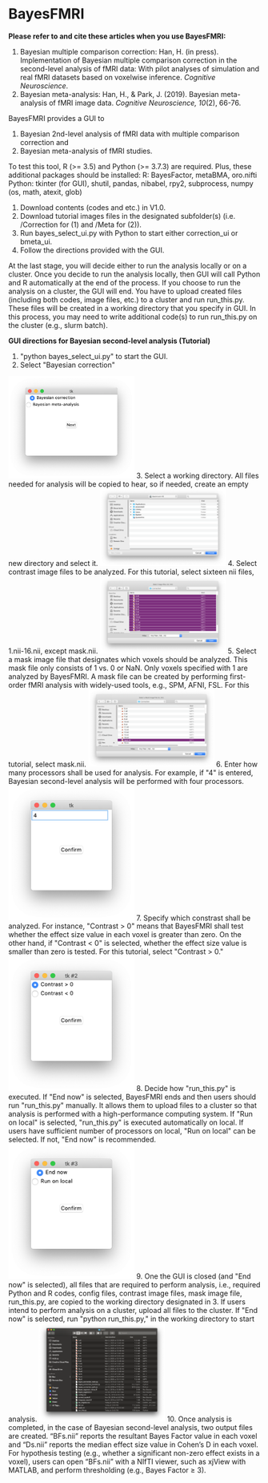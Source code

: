 # BayesFMRI

<b>Please refer to and cite these articles when you use BayesFMRI:</b>
 1. Bayesian multiple comparison correction: Han, H. (in press). Implementation of Bayesian multiple comparison correction in the second-level analysis of fMRI data: With pilot analyses of simulation and real fMRI datasets based on voxelwise inference. <i>Cognitive Neuroscience</i>.
 2. Bayesian meta-analysis: Han, H., & Park, J. (2019). Bayesian meta-analysis of fMRI image data. <i>Cognitive Neuroscience, 10</i>(2), 66-76.

BayesFMRI provides a GUI to 
 1. Bayesian 2nd-level analysis of fMRI data with multiple comparison correction and
 2. Bayesian meta-analysis of fMRI studies.

To test this tool, R (>= 3.5) and Python (>= 3.7.3) are required. Plus, these additional packages should be installed:
 R: BayesFactor, metaBMA, oro.nifti
 Python: tkinter (for GUI), shutil, pandas, nibabel, rpy2, subprocess, numpy (os, math, atexit, glob)

 1. Download contents (codes and etc.) in V1.0.
 2. Download tutorial images files in the designated subfolder(s) (i.e. /Correction for (1) and /Meta for (2)).
 3. Run bayes_select_ui.py with Python to start either correction_ui or bmeta_ui.
 4. Follow the directions provided with the GUI.

At the last stage, you will decide either to run the analysis locally or on a cluster.
Once you decide to run the analysis locally, then GUI will call Python and R automatically at the end of the process.
If you choose to run the analysis on a cluster, the GUI will end. You have to upload created files (including both codes, image files, etc.) to a cluster and run run_this.py. These files will be created in a working directory that you specify in GUI. In this process, you may need to write additional code(s) to run run_this.py on the cluster (e.g., slurm batch).

<b>GUI directions for Bayesian second-level analysis (Tutorial) </b>
 1. "python bayes_select_ui.py" to start the GUI.
 2. Select "Bayesian correction"
 <img src="https://github.com/hyemin-han/BayesFMRI/blob/master/Images/correction_shots/1_task_selection.png" width=50% height=50%>
 3. Select a working directory. All files needed for analysis will be copied to hear, so if needed, create an empty new directory and select it.
  <img src="https://github.com/hyemin-han/BayesFMRI/blob/master/Images/correction_shots/2_working_dir.png" width=50% height=50%>
  4. Select contrast image files to be analyzed. For this tutorial, select sixteen nii files, 1.nii-16.nii, except mask.nii.
  <img src="https://github.com/hyemin-han/BayesFMRI/blob/master/Images/correction_shots/3_img_files.png" width=50% height=50%>
  5. Select a mask image file that designates which voxels should be analyzed. This mask file only consists of 1 vs. 0 or NaN. Only voxels specified with 1 are analyzed by BayesFMRI. A mask file can be created by performing first-order fMRI analysis with widely-used tools, e.g., SPM, AFNI, FSL. For this tutorial, select mask.nii.
  <img src="https://github.com/hyemin-han/BayesFMRI/blob/master/Images/correction_shots/4_mask_file.png" width=50% height=50%>
  6. Enter how many processors shall be used for analysis. For example, if "4" is entered, Bayesian second-level analysis will be performed with four processors.
   <img src="https://github.com/hyemin-han/BayesFMRI/blob/master/Images/correction_shots/5_cpus.png" width=50% height=50%>
  7. Specify which constrast shall be analyzed. For instance, "Contrast > 0" means that BayesFMRI shall test whether the effect size value in each voxel is greater than zero. On the other hand, if "Contrast < 0" is selected, whether the effect size value is smaller than zero is tested. For this tutorial, select "Contrast > 0."
  <img src="https://github.com/hyemin-han/BayesFMRI/blob/master/Images/correction_shots/6_contrast.png" width=50% height=50%>
  8. Decide how "run_this.py" is executed. If "End now" is selected, BayesFMRI ends and then users should run "run_this.py" manually. It allows them to upload files to a cluster so that analysis is performed with a high-performance computing system. If "Run on local" is selected, "run_this.py" is executed automatically on local. If users have sufficient number of processors on local, "Run on local" can be selected. If not, "End now" is recommended.
    <img src="https://github.com/hyemin-han/BayesFMRI/blob/master/Images/correction_shots/7_how_to_run.png" width=50% height=50%>
    9. One the GUI is closed (and "End now" is selected), all files that are required to perform analysis, i.e., required Python and R codes, config files, contrast image files, mask image file, run_this.py, are copied to the working directory designated in 3. If users intend to perform analysis on a cluster, upload all files to the cluster. If "End now" is selected, run "python run_this.py," in the working directory to start analysis.
    <img src="https://github.com/hyemin-han/BayesFMRI/blob/master/Images/correction_shots/8_folder.png" width=50% height=50%>
    10. Once analysis is completed, in the case of Bayesian second-level analysis, two output files are created. “BFs.nii” reports the resultant Bayes Factor value in each voxel and “Ds.nii” reports the median effect size value in Cohen’s D in each voxel. For hypothesis testing (e.g., whether a significant non-zero effect exists in a voxel), users can open “BFs.nii” with a NIfTI viewer, such as xjView with MATLAB, and perform thresholding (e.g., Bayes Factor ≥ 3).
  
